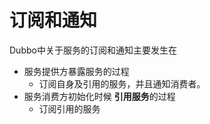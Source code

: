 # 订阅和通知

Dubbo中关于服务的订阅和通知主要发生在

- 服务提供方暴露服务的过程
  - 订阅自身及引用的服务，并且通知消费者。
- 服务消费方初始化时候 **引用服务**的过程
  - 订阅引用的服务

